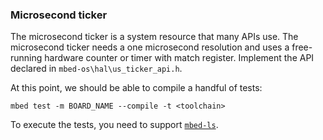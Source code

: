 ### Microsecond ticker

The microsecond ticker is a system resource that many APIs use. The microsecond ticker needs a one microsecond resolution and uses a free-running hardware counter or timer with match register. Implement the API declared in `mbed-os\hal\us_ticker_api.h`.

At this point, we should be able to compile a handful of tests:

``mbed test -m BOARD_NAME --compile -t <toolchain>``

To execute the tests, you need to support <a href="https://github.com/ARMmbed/mbed-os-tools/tree/master/packages/mbed-ls" target="_blank">`mbed-ls`</a>.
